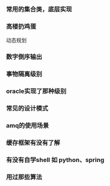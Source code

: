 ### 常用的集合类，底层实现

### 高楼扔鸡蛋
动态规划
### 数字倒序输出

### 事物隔离级别

### oracle实现了那种级别

### 常见的设计模式

### amq的使用场景

### 缓存框架有没有了解

### 有没有自学shell 如 python、spring

### 用过那些算法




